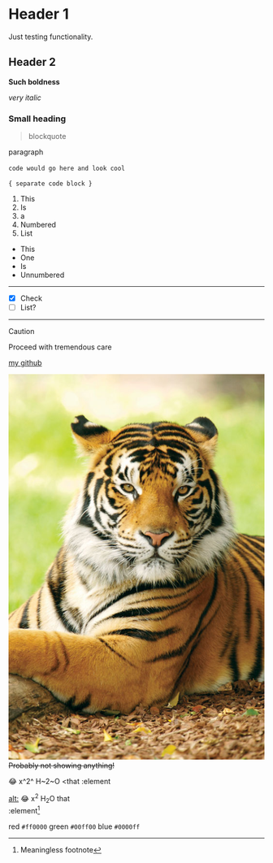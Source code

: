 # Header 1 

Just testing functionality.

## Header 2

**Such boldness**

*very italic*

### Small heading

> blockquote

paragraph

` code would go here and look cool `

```
{ separate code block }
```

1. This
2. Is
3. a
4. Numbered
5. List

- This
- One
- Is
- Unnumbered
---
- [x] Check
- [ ] List?

---
> [!CAUTION]
> Proceed with tremendous care

[my github](https://github.com/garethxy)

![some image description would go here](Bengal-tiger.jpg)  
~~Probably not showing anything!~~

:joy: x^2^ H~2~O <that :element

<ins>alt:</ins>  :joy: x<sup>2</sup> H<sub>2</sub>O
that\
:element[^1]

red `#ff0000` green `#00ff00` blue `#0000ff`

[^1]: Meaningless footnote

<!-- Invisible comment -->
